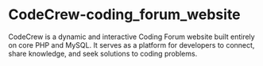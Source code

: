 # CodeCrew-coding_forum_website
CodeCrew is a dynamic and interactive Coding Forum website built entirely on core PHP and MySQL. It serves as a platform for developers to connect, share knowledge, and seek solutions to coding problems.
